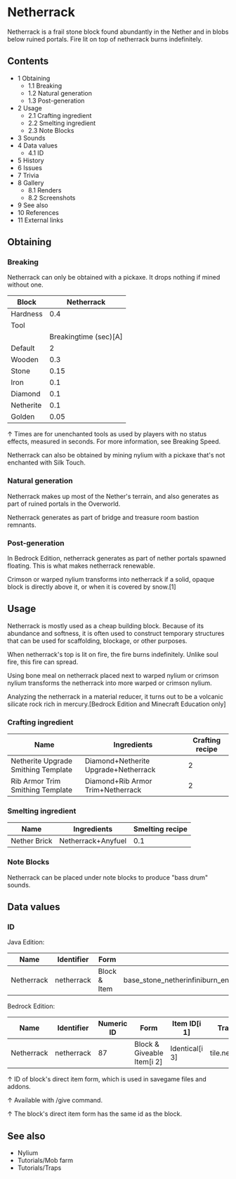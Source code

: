 # Netherrack
Netherrack is a frail stone block found abundantly in the Nether and in blobs below ruined portals. Fire lit on top of netherrack burns indefinitely.

## Contents
- 1 Obtaining
	- 1.1 Breaking
	- 1.2 Natural generation
	- 1.3 Post-generation
- 2 Usage
	- 2.1 Crafting ingredient
	- 2.2 Smelting ingredient
	- 2.3 Note Blocks
- 3 Sounds
- 4 Data values
	- 4.1 ID
- 5 History
- 6 Issues
- 7 Trivia
- 8 Gallery
	- 8.1 Renders
	- 8.2 Screenshots
- 9 See also
- 10 References
- 11 External links

## Obtaining
### Breaking
Netherrack can only be obtained with a pickaxe. It drops nothing if mined without one.

| Block     | Netherrack            |
|-----------|-----------------------|
| Hardness  | 0.4                   |
| Tool      |                       |
|           | Breakingtime (sec)[A] |
| Default   | 2                     |
| Wooden    | 0.3                   |
| Stone     | 0.15                  |
| Iron      | 0.1                   |
| Diamond   | 0.1                   |
| Netherite | 0.1                   |
| Golden    | 0.05                  |


↑ Times are for unenchanted tools as used by players with no status effects, measured in seconds. For more information, see Breaking Speed.


Netherrack can also be obtained by mining nylium with a pickaxe that's not enchanted with Silk Touch.

### Natural generation
Netherrack makes up most of the Nether's terrain, and also generates as part of ruined portals in the Overworld.

Netherrack generates as part of bridge and treasure room bastion remnants.


### Post-generation
In Bedrock Edition, netherrack generates as part of nether portals spawned floating. This is what makes netherrack renewable.

Crimson or warped nylium transforms into netherrack if a solid, opaque block is directly above it, or when it is covered by snow.[1]

## Usage
Netherrack is mostly used as a cheap building block. Because of its abundance and softness, it is often used to construct temporary structures that can be used for scaffolding, blockage, or other purposes.

When netherrack's top is lit on fire, the fire burns indefinitely. Unlike soul fire, this fire can spread.

Using bone meal on netherrack placed next to warped nylium or crimson nylium transforms the netherrack into more warped or crimson nylium.

Analyzing the netherrack in a material reducer, it turns out to be a volcanic silicate rock rich in mercury.‌[Bedrock Edition and Minecraft Education  only]

### Crafting ingredient
| Name                                | Ingredients                          | Crafting recipe |
|-------------------------------------|--------------------------------------|-----------------|
| Netherite Upgrade Smithing Template | Diamond+Netherite Upgrade+Netherrack | 2               |
| Rib Armor Trim Smithing Template    | Diamond+Rib Armor Trim+Netherrack    | 2               |

### Smelting ingredient
| Name         | Ingredients        | Smelting recipe |
|--------------|--------------------|-----------------|
| Nether Brick | Netherrack+Anyfuel | 0.1             |

### Note Blocks
Netherrack can be placed under note blocks to produce "bass drum" sounds.

## Data values
### ID
Java Edition:

| Name       | Identifier | Form         | Block tags                                                                           | Translation key            |
|------------|------------|--------------|--------------------------------------------------------------------------------------|----------------------------|
| Netherrack | netherrack | Block & Item | base_stone_netherinfiniburn_endinfiniburn_netherinfiniburn_overworldmineable/pickaxe | block.minecraft.netherrack |

Bedrock Edition:

| Name       | Identifier | Numeric ID | Form                       | Item ID[i 1]   | Translation key      |
|------------|------------|------------|----------------------------|----------------|----------------------|
| Netherrack | netherrack | 87         | Block & Giveable Item[i 2] | Identical[i 3] | tile.netherrack.name |


↑ ID of block's direct item form, which is used in savegame files and addons.

↑ Available with /give command.

↑ The block's direct item form has the same id as the block.


## See also
- Nylium
- Tutorials/Mob farm
- Tutorials/Traps

